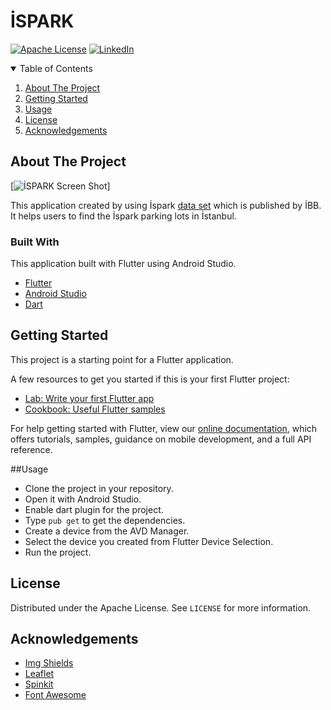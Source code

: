 # İSPARK

[![Apache License][license-shield]][license-url]
[![LinkedIn][linkedin-shield]][linkedin-url]


<!-- TABLE OF CONTENTS -->
<details open="open">
  <summary>Table of Contents</summary>
  <ol>
    <li><a href="#about-the-project">About The Project</a></li>
    <li><a href="#getting-started">Getting Started</a></li>
    <li><a href="#usage">Usage</a></li>
    <li><a href="#license">License</a></li>
    <li><a href="#acknowledgements">Acknowledgements</a></li>
  </ol>
</details>



<!-- ABOUT THE PROJECT -->
## About The Project

[![İSPARK Screen Shot][product-screenshot]]

This application created by using İspark [data set](https://data.ibb.gov.tr/dataset/ispark-otopark-listesi-web-servisi) which is published by İBB. It helps users to find the İspark parking lots in İstanbul.

### Built With

This application built with Flutter using Android Studio. 
* [Flutter](https://flutter.dev)
* [Android Studio](https://developer.android.com/studio)
* [Dart](https://dart.dev)

<!-- GETTING STARTED -->
## Getting Started

This project is a starting point for a Flutter application.

A few resources to get you started if this is your first Flutter project:

- [Lab: Write your first Flutter app](https://flutter.dev/docs/get-started/codelab)
- [Cookbook: Useful Flutter samples](https://flutter.dev/docs/cookbook)

For help getting started with Flutter, view our
[online documentation](https://flutter.dev/docs), which offers tutorials,
samples, guidance on mobile development, and a full API reference.

##Usage

* Clone the project in your repository.
* Open it with Android Studio.
* Enable dart plugin for the project.
* Type `pub get` to get the dependencies.
* Create a device from the AVD Manager.
* Select the device you created from Flutter Device Selection.
* Run the project.

<!-- USAGE EXAMPLES -->
## License

Distributed under the Apache License. See `LICENSE` for more information.


<!-- ACKNOWLEDGEMENTS -->
## Acknowledgements
* [Img Shields](https://shields.io)
* [Leaflet](https://leafletjs.com)
* [Spinkit](https://github.com/jogboms/flutter_spinkit)
* [Font Awesome](https://fontawesome.com)


<!-- MARKDOWN LINKS & IMAGES -->
<!-- https://www.markdownguide.org/basic-syntax/#reference-style-links -->
[license-shield]: https://img.shields.io/badge/License-Apache%202.0-blue.svg
[license-url]: https://github.com/melisaBeysumengu/ispark/blob/main/LICENSE
[linkedin-shield]: https://img.shields.io/badge/-LinkedIn-black.svg?style=for-the-badge&logo=linkedin&colorB=555
[linkedin-url]: https://www.linkedin.com/in/melisabeysumengu/
[product-screenshot]: images/record.gif
